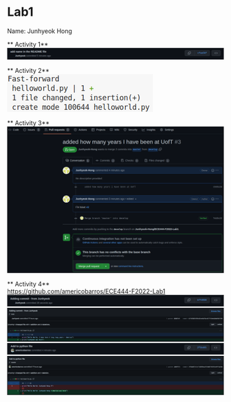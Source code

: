 # Lab1
Name: Junhyeok Hong

** Activity 1**\
![](images/activity1.png)

** Activity 2**\
![](images/activity2.png)

** Activity 3**\
![](images/activity3.png)

** Activity 4**\
https://github.com/americobarros/ECE444-F2022-Lab1
![](images/activity4_1.png)
![](images/activity4_2.png)
![](images/activity4_3.png)
![](images/activity4_4.png)
